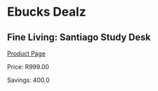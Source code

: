 
# Ebucks Dealz
## Fine Living: Santiago Study Desk
[Product Page](https://www.ebucks.com/web/shop/productSelected.do?prodId=992710756&catId=1130195724)

Price: R999.00

Savings: 400.0


	